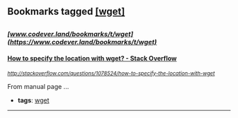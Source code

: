 ## Bookmarks tagged [[wget]](https://www.codever.land/search?q=[wget])

_<sup><sup>[www.codever.land/bookmarks/t/wget](https://www.codever.land/bookmarks/t/wget)</sup></sup>_
---
#### [How to specify the location with wget? - Stack Overflow](http://stackoverflow.com/questions/1078524/how-to-specify-the-location-with-wget)
_<sup>http://stackoverflow.com/questions/1078524/how-to-specify-the-location-with-wget</sup>_

From manual page
...
* **tags**: [wget](../tagged/wget.md)
---
